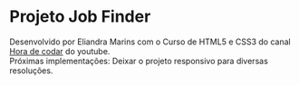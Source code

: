 # Projeto Job Finder
Desenvolvido por Eliandra Marins com o Curso de HTML5 e CSS3 do canal <a href="https://www.youtube.com/watch?v=3a9Qd026DOI&list=PLnDvRpP8Bnez2LJGshXKtid2f-aUkFOqM&index=2">Hora de codar</a> do youtube.<br>
Próximas implementações: Deixar o projeto responsivo para diversas resoluções.
